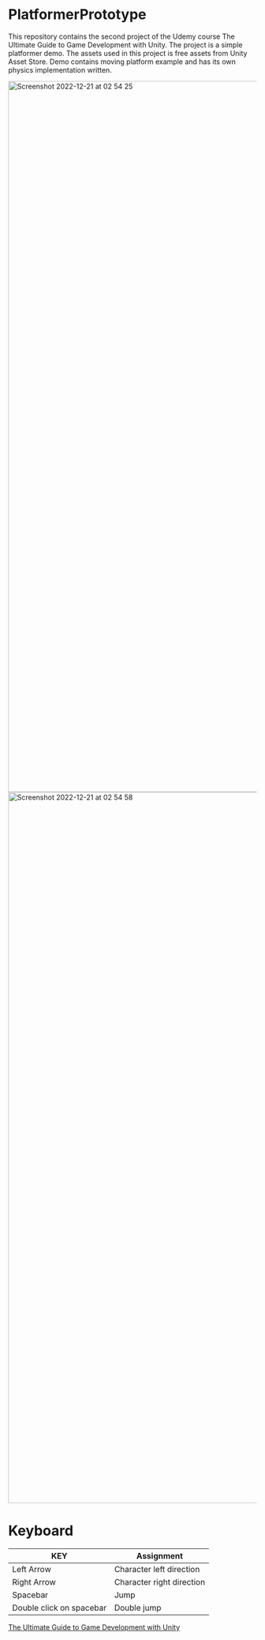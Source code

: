 # PlatformerPrototype

This repository contains the second project of the Udemy course The Ultimate Guide to Game Development with Unity. The project is a simple platformer demo. The assets used in this project is free assets from Unity Asset Store.
Demo contains moving platform example and has its own physics implementation written.

<img width="1440" alt="Screenshot 2022-12-21 at 02 54 25" src="https://user-images.githubusercontent.com/67545906/208789537-60ef00a8-abf1-424b-9c13-1b32a28feec2.png">
<img width="1440" alt="Screenshot 2022-12-21 at 02 54 58" src="https://user-images.githubusercontent.com/67545906/208789544-c7cd4822-6ff7-4a8f-ba25-74dfce69e596.png">

<h1>Keyboard</h1>

KEY | Assignment
--- | ----------
Left Arrow | Character left direction
Right Arrow | Character right direction
Spacebar | Jump
Double click on spacebar | Double jump

[The Ultimate Guide to Game Development with Unity](https://www.udemy.com/course/the-ultimate-guide-to-game-development-with-unity/)
